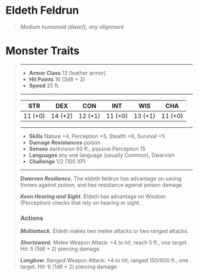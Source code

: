 # Eldeth Feldrun
>*Medium humanoid (dwarf), any alignment*
# Monster Traits
>___
>- **Armor Class** 13 (leather armor)
>- **Hit Points** 16 (3d8 + 3)
>- **Speed** 25 ft. 
>___
>|STR|DEX|CON|INT|WIS|CHA|
>|:---:|:---:|:---:|:---:|:---:|:---:|
>|11 (+0)|14 (+2)|12 (+1)|11 (+0)|13 (+1)|11 (+0)|
>___
>- **Skills** Nature +4, Perception +5, Stealth +6, Survival +5
>- **Damage Resistances** poison
>- **Senses** darkvision 60 ft., passive Perception 15
>- **Languages** any one language (usually Common), Dwarvish
>- **Challenge** 1/2 (100 XP)
>___
>***Dwarven Resilience.*** The eldeth feldrun has advantage on saving throws against poison, and has resistance against poison damage.  
>
>***Keen Hearing and Sight.*** Eldeth has advantage on Wisdom (Perception) checks that rely on hearing or sight.  
>
>### Actions
>***Multiattack.*** Eldeth makes two melee attacks or two ranged attacks.  
>
>***Shortsword.*** Melee Weapon Attack: +4 to hit, reach 5 ft., one target. Hit: 5 (1d6 + 2) piercing damage.  
>
>***Longbow.*** Ranged Weapon Attack: +4 to hit, ranged 150/600 ft., one target. Hit: 6 (1d8 + 2) piercing damage.